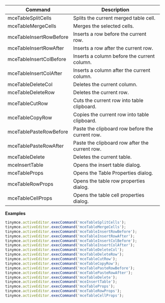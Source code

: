 
| Command                 | Description                                                                |
| ----------------------- | -------------------------------------------------------------------------- |
| mceTableSplitCells      | Splits the current merged table cell.                                       |
| mceTableMergeCells      | Merges the selected cells. |
| mceTableInsertRowBefore | Inserts a row before the current row.                                      |
| mceTableInsertRowAfter  | Inserts a row after the current row.                                       |
| mceTableInsertColBefore | Inserts a column before the current column.                                |
| mceTableInsertColAfter  | Inserts a column after the current column.                                 |
| mceTableDeleteCol       | Deletes the current column.                                                |
| mceTableDeleteRow       | Deletes the current row.                                                   |
| mceTableCutRow          | Cuts the current row into table clipboard.                                 |
| mceTableCopyRow         | Copies the current row into table clipboard.                               |
| mceTablePasteRowBefore  | Paste the clipboard row before the current row.                            |
| mceTablePasteRowAfter   | Paste the clipboard row after the current row.                             |
| mceTableDelete          | Deletes the current table.                                                 |
| mceInsertTable          | Opens the insert table dialog.                                             |
| mceTableProps           | Opens the Table Properties dialog.                                         |
| mceTableRowProps        | Opens the table row properties dialog.                                     |
| mceTableCellProps       | Opens the table cell properties dialog.                                    |

**Examples**

```js
tinymce.activeEditor.execCommand('mceTableSplitCells');
tinymce.activeEditor.execCommand('mceTableMergeCells');
tinymce.activeEditor.execCommand('mceTableInsertRowBefore');
tinymce.activeEditor.execCommand('mceTableInsertRowAfter');
tinymce.activeEditor.execCommand('mceTableInsertColBefore');
tinymce.activeEditor.execCommand('mceTableInsertColAfter');
tinymce.activeEditor.execCommand('mceTableDeleteCol');
tinymce.activeEditor.execCommand('mceTableDeleteRow');
tinymce.activeEditor.execCommand('mceTableCutRow');
tinymce.activeEditor.execCommand('mceTableCopyRow');
tinymce.activeEditor.execCommand('mceTablePasteRowBefore');
tinymce.activeEditor.execCommand('mceTablePasteRowAfter');
tinymce.activeEditor.execCommand('mceTableDelete');
tinymce.activeEditor.execCommand('mceInsertTable');
tinymce.activeEditor.execCommand('mceTableProps');
tinymce.activeEditor.execCommand('mceTableRowProps');
tinymce.activeEditor.execCommand('mceTableCellProps');
```